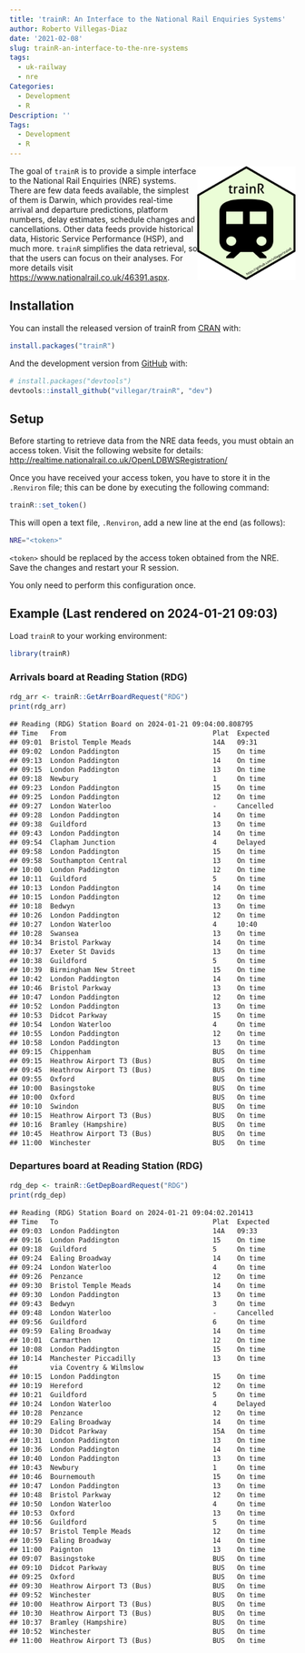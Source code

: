 ```yaml
---
title: 'trainR: An Interface to the National Rail Enquiries Systems'
author: Roberto Villegas-Diaz
date: '2021-02-08'
slug: trainR-an-interface-to-the-nre-systems
tags:
  - uk-railway
  - nre
Categories:
  - Development
  - R
Description: ''
Tags:
  - Development
  - R
---
```


<img src="https://raw.githubusercontent.com/villegar/trainR/main/inst/images/logo.png" alt="logo" align="right" height=200px/>

The goal of `trainR` is to provide a simple interface to the 
National Rail Enquiries (NRE) systems. There are few data feeds 
available, the simplest of them is Darwin, which provides real-time 
arrival and departure predictions, platform numbers, delay estimates, 
schedule changes and cancellations. Other data feeds provide historical 
data, Historic Service Performance (HSP), and much more. `trainR` 
simplifies the data retrieval, so that the users can focus on their 
analyses. For more details visit 
https://www.nationalrail.co.uk/46391.aspx.

## Installation

You can install the released version of trainR from [CRAN](https://CRAN.R-project.org) with:

``` r
install.packages("trainR")
```

And the development version from [GitHub](https://github.com/) with:

``` r
# install.packages("devtools")
devtools::install_github("villegar/trainR", "dev")
```

## Setup
Before starting to retrieve data from the NRE data feeds, you must obtain an access token. 
Visit the following website for details: http://realtime.nationalrail.co.uk/OpenLDBWSRegistration/

Once you have received your access token, you have to store it in the `.Renviron` file; this can be 
done by executing the following command:


```r
trainR::set_token()
```

This will open a text file, `.Renviron`, add a new line at the end (as follows):

```bash
NRE="<token>"
```

`<token>` should be replaced by the access token obtained from the NRE. Save the changes and restart 
your R session.

You only need to perform this configuration once.

## Example (Last rendered on 2024-01-21 09:03)

Load `trainR` to your working environment:

```r
library(trainR)
```

### Arrivals board at Reading Station (RDG)


```r
rdg_arr <- trainR::GetArrBoardRequest("RDG")
print(rdg_arr)
```

```
## Reading (RDG) Station Board on 2024-01-21 09:04:00.808795
## Time   From                                    Plat  Expected
## 09:01  Bristol Temple Meads                    14A   09:31
## 09:02  London Paddington                       15    On time
## 09:13  London Paddington                       14    On time
## 09:15  London Paddington                       13    On time
## 09:18  Newbury                                 1     On time
## 09:23  London Paddington                       15    On time
## 09:25  London Paddington                       12    On time
## 09:27  London Waterloo                         -     Cancelled
## 09:28  London Paddington                       14    On time
## 09:38  Guildford                               13    On time
## 09:43  London Paddington                       14    On time
## 09:54  Clapham Junction                        4     Delayed
## 09:58  London Paddington                       15    On time
## 09:58  Southampton Central                     13    On time
## 10:00  London Paddington                       12    On time
## 10:11  Guildford                               5     On time
## 10:13  London Paddington                       14    On time
## 10:15  London Paddington                       12    On time
## 10:18  Bedwyn                                  13    On time
## 10:26  London Paddington                       12    On time
## 10:27  London Waterloo                         4     10:40
## 10:28  Swansea                                 13    On time
## 10:34  Bristol Parkway                         14    On time
## 10:37  Exeter St Davids                        13    On time
## 10:38  Guildford                               5     On time
## 10:39  Birmingham New Street                   15    On time
## 10:42  London Paddington                       14    On time
## 10:46  Bristol Parkway                         13    On time
## 10:47  London Paddington                       12    On time
## 10:52  London Paddington                       13    On time
## 10:53  Didcot Parkway                          15    On time
## 10:54  London Waterloo                         4     On time
## 10:55  London Paddington                       12    On time
## 10:58  London Paddington                       13    On time
## 09:15  Chippenham                              BUS   On time
## 09:15  Heathrow Airport T3 (Bus)               BUS   On time
## 09:45  Heathrow Airport T3 (Bus)               BUS   On time
## 09:55  Oxford                                  BUS   On time
## 10:00  Basingstoke                             BUS   On time
## 10:00  Oxford                                  BUS   On time
## 10:10  Swindon                                 BUS   On time
## 10:15  Heathrow Airport T3 (Bus)               BUS   On time
## 10:16  Bramley (Hampshire)                     BUS   On time
## 10:45  Heathrow Airport T3 (Bus)               BUS   On time
## 11:00  Winchester                              BUS   On time
```

### Departures board at Reading Station (RDG)


```r
rdg_dep <- trainR::GetDepBoardRequest("RDG")
print(rdg_dep)
```

```
## Reading (RDG) Station Board on 2024-01-21 09:04:02.201413
## Time   To                                      Plat  Expected
## 09:03  London Paddington                       14A   09:33
## 09:16  London Paddington                       15    On time
## 09:18  Guildford                               5     On time
## 09:24  Ealing Broadway                         14    On time
## 09:24  London Waterloo                         4     On time
## 09:26  Penzance                                12    On time
## 09:30  Bristol Temple Meads                    14    On time
## 09:30  London Paddington                       13    On time
## 09:43  Bedwyn                                  3     On time
## 09:48  London Waterloo                         -     Cancelled
## 09:56  Guildford                               6     On time
## 09:59  Ealing Broadway                         14    On time
## 10:01  Carmarthen                              12    On time
## 10:08  London Paddington                       15    On time
## 10:14  Manchester Piccadilly                   13    On time
##        via Coventry & Wilmslow                 
## 10:15  London Paddington                       15    On time
## 10:19  Hereford                                12    On time
## 10:21  Guildford                               5     On time
## 10:24  London Waterloo                         4     Delayed
## 10:28  Penzance                                12    On time
## 10:29  Ealing Broadway                         14    On time
## 10:30  Didcot Parkway                          15A   On time
## 10:31  London Paddington                       13    On time
## 10:36  London Paddington                       14    On time
## 10:40  London Paddington                       13    On time
## 10:43  Newbury                                 1     On time
## 10:46  Bournemouth                             15    On time
## 10:47  London Paddington                       13    On time
## 10:48  Bristol Parkway                         12    On time
## 10:50  London Waterloo                         4     On time
## 10:53  Oxford                                  13    On time
## 10:56  Guildford                               5     On time
## 10:57  Bristol Temple Meads                    12    On time
## 10:59  Ealing Broadway                         14    On time
## 11:00  Paignton                                13    On time
## 09:07  Basingstoke                             BUS   On time
## 09:10  Didcot Parkway                          BUS   On time
## 09:25  Oxford                                  BUS   On time
## 09:30  Heathrow Airport T3 (Bus)               BUS   On time
## 09:52  Winchester                              BUS   On time
## 10:00  Heathrow Airport T3 (Bus)               BUS   On time
## 10:30  Heathrow Airport T3 (Bus)               BUS   On time
## 10:37  Bramley (Hampshire)                     BUS   On time
## 10:52  Winchester                              BUS   On time
## 11:00  Heathrow Airport T3 (Bus)               BUS   On time
```
